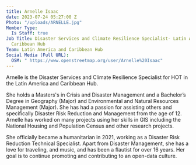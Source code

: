 ```yaml
---
title: Arnelle Isaac
date: 2023-07-24 05:27:00 Z
Photo: "/uploads/ARNELLE.jpg"
Member Type:
  Is Staff: true
Job Title: Disaster Services and Climate Resilience Specialist- Latin America and
  Caribbean Hub
Team: Latin America and Caribbean Hub
Social Media (Full URL):
  OSM: " https://www.openstreetmap.org/user/Arnelle%20Isaac"
---
```


Arnelle is the Disaster Services and Climate Resilience Specialist for HOT in the Latin America and Caribbean Hub.

She holds a Masters's in Crisis and Disaster Management and a Bachelor’s Degree in Geography (Major) and Environmental and Natural Resources Management (Major).  She has had a passion for assisting others and specifically Disaster Risk Reduction and Management from the age of 12.  Arnelle has worked on many projects using her skills in GIS including the National Housing and Population Census and other research projects.  

She officially became a humanitarian in 2021, working as a Disaster Risk Reduction Technical Specialist.  Apart from Disaster Management, she has a love for traveling, and music, and has been a flautist for over 16 years. Her goal is to continue promoting and contributing to an open-data culture.